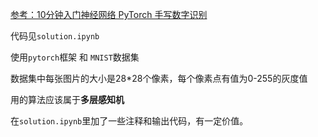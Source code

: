[参考：10分钟入门神经网络 PyTorch 手写数字识别](https://www.bilibili.com/video/BV1GC4y15736/?spm_id_from=333.1387.favlist.content.click&vd_source=8924ad59b4f62224f165e16aa3d04f00)

代码见`solution.ipynb`

使用`pytorch`框架 和 `MNIST`数据集

数据集中每张图片的大小是28*28个像素，每个像素点有值为0-255的灰度值

用的算法应该属于**多层感知机**

在`solution.ipynb`里加了一些注释和输出代码，有一定价值。